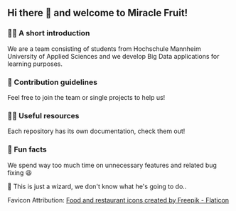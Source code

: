 ## Hi there 👋 and welcome to Miracle Fruit!

### 🙋‍♀️ A short introduction

We are a team consisting of students from Hochschule Mannheim University of Applied Sciences and we develop Big Data applications for learning purposes.

### 🌈 Contribution guidelines

Feel free to join the team or single projects to help us!

### 👩‍💻 Useful resources

Each repository has its own documentation, check them out!

### 🍿 Fun facts

We spend way too much time on unnecessary features and related bug fixing 😆

🧙 This is just a wizard, we don't know what he's going to do..

Favicon Attribution: <a href="https://www.flaticon.com/free-icons/food-and-restaurant" title="food and restaurant icons">Food and restaurant icons created by Freepik - Flaticon</a>
